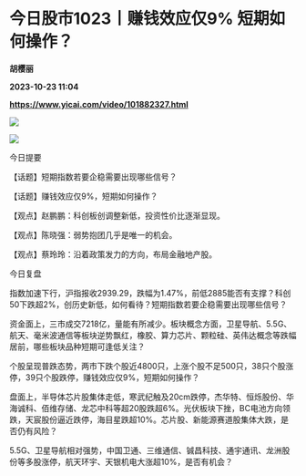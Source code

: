 # 今日股市1023丨赚钱效应仅9% 短期如何操作？
**胡樱丽**

**2023-10-23 11:04**

**https://www.yicai.com/video/101882327.html**

![](http://imgcdn.yicai.com/vms-new/2023/10/2be743eb-704b-48eb-9526-b6f1158f5a8c.jpg) 

![](https://imgcdn.yicai.com/uppics/images/2023/10/c9f6199dcb2dc50d9f10ec95db427085.jpg)

今日提要

【话题】短期指数若要企稳需要出现哪些信号？

【话题】赚钱效应仅9%，短期如何操作？

【观点】赵鹏鹏：科创板创调整新低，投资性价比逐渐显现。

【观点】陈晓强：弱势抱团几乎是唯一的机会。

【观点】蔡玲玲：沿着政策发力的方向，布局金融地产股。

今日复盘

指数加速下行，沪指报收2939.29，跌幅为1.47%，前低2885能否有支撑？科创50下跌超2%，创历史新低，如何看待？短期指数若要企稳需要出现哪些信号？

资金面上，三市成交7218亿，量能有所减少。板块概念方面，卫星导航、5.5G、航天、毫米波通信等板块逆势飘红，橡胶、算力芯片、颗粒硅、英伟达概念等跌幅居前，哪些板块品种短期可逢低关注？

个股呈现普跌态势，两市下跌个股近4800只，上涨个股不足500只，38只个股涨停，39只个股跌停，赚钱效应仅9%，短期如何操作？

盘面上，半导体芯片股集体走低，寒武纪触及20cm跌停，杰华特、恒烁股份、华海诚科、佰维存储、龙芯中科等超20股跌超6%。光伏板块下挫，BC电池方向领跌，天宸股份逼近跌停，海目星跌超10%。芯片股、新能源赛道股集体大跌，是否仍有风险？

5.5G、卫星导航相对强势，中国卫通、三维通信、铖昌科技、通宇通讯、龙洲股份等多股涨停，航天环宇、天银机电大涨超10%，是否有机会？